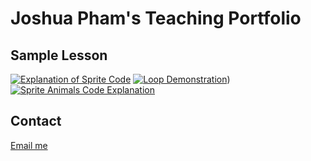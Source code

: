 
# Joshua Pham's Teaching Portfolio



## Sample Lesson
[![Explanation of Sprite Code](https://img.youtube.com/vi/6uR95epFy7M/0.jpg)](https://youtu.be/6uR95epFy7M)
[![Loop Demonstration](https://img.youtube.com/vi/WyOeh_u_XX0/0.jpg)](https://youtu.be/WyOeh_u_XX0))
[![Sprite Animals Code Explanation](https://img.youtu.be/Mgnjpvv30Sc/0.jpg)](https://youtu.be/Mgnjpvv30Sc)
## Contact
[Email me](jtp011@ucsd.edu)
